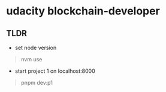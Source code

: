 # udacity blockchain-developer

## TLDR

- set node version

> nvm use

- start project 1 on localhost:8000

> pnpm dev:p1
